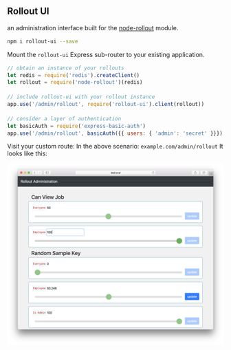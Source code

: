 ## Rollout UI
an administration interface built for the [node-rollout](https://github.com/mix/node-rollout) module.

```sh
npm i rollout-ui --save
```

Mount the `rollout-ui` Express sub-router to your existing application.

```js
// obtain an instance of your rollouts
let redis = require('redis').createClient()
let rollout = require('node-rollout')(redis)

// include rollout-ui with your rollout instance
app.use('/admin/rollout', require('rollout-ui').client(rollout))

// consider a layer of authentication
let basicAuth = require('express-basic-auth')
app.use('/admin/rollout', basicAuth({{ users: { 'admin': 'secret' }}}), require('rollout-ui').client(rollout))
```

Visit your custom route: In the above scenario: `example.com/admin/rollout`
It looks like this:

![Screenshot](rollout-ui.png)

